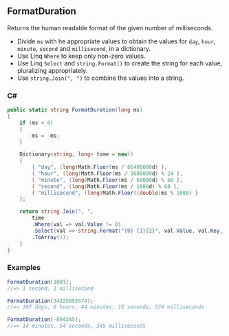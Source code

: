 ## FormatDuration

Returns the human readable format of the given number of milliseconds.

- Divide `ms` with he appropriate values to obtain the values for `day`, `hour`, `minute`, `second` and `millisecond`, in a dictionary.
- Use Linq `Where`  to keep only non-zero values.
- Use Linq `Select` and `string.Format()` to create the string for each value, pluralizing appropriately.
- Use `string.Join(", ")` to combine the values into a string.

### C#

```csharp
public static string FormatDuration(long ms)
{
    if (ms < 0)
    {
        ms = -ms;
    }

    Dictionary<string, long> time = new()
    {
        { "day", (long)Math.Floor(ms / 86400000d) },
        { "hour", (long)Math.Floor(ms / 3600000d) % 24 },
        { "minute", (long)Math.Floor(ms / 60000d) % 60 },
        { "second", (long)Math.Floor(ms / 1000d) % 60 },
        { "millisecond", (long)Math.Floor((double)ms % 1000) }
    };

    return string.Join(", ",
        time
        .Where(val => val.Value != 0)
        .Select(val => string.Format("{0} {1}{2}", val.Value, val.Key, (val.Value != 1 ? "s" : "")))
        .ToArray());
    }
}
```

### Examples

```csharp
FormatDuration(1001);
//=> 1 second, 1 millisecond

FormatDuration(34325055574);
//=> 397 days, 6 hours, 44 minutes, 15 seconds, 574 milliseconds

FormatDuration(-894345);
//=> 14 minutes, 54 seconds, 345 milliseconds
```